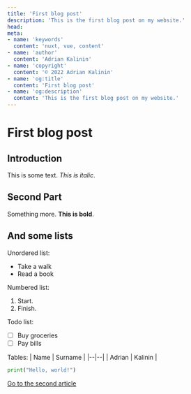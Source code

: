 ```yaml
---
title: 'First blog post'
description: 'This is the first blog post on my website.'
head:
meta:
- name: 'keywords'
  content: 'nuxt, vue, content'
- name: 'author'
  content: 'Adrian Kalinin'
- name: 'copyright'
  content: '© 2022 Adrian Kalinin'
- name: 'og:title'
  content: 'First blog post'
- name: 'og:description'
  content: 'This is the first blog post on my website.'
---
```


# First blog post

## Introduction

This is some text. _This is italic_.

## Second Part

Something more. **This is bold**.

## And some lists

Unordered list:

- Take a walk
- Read a book

Numbered list:

1. Start.
2. Finish.

Todo list:

- [ ] Buy groceries
- [ ] Pay bills

Tables:
| Name | Surname |
|--|--|
| Adrian | Kalinin |

```python
print("Hello, world!")
```

[Go to the second article](/blog/second)
